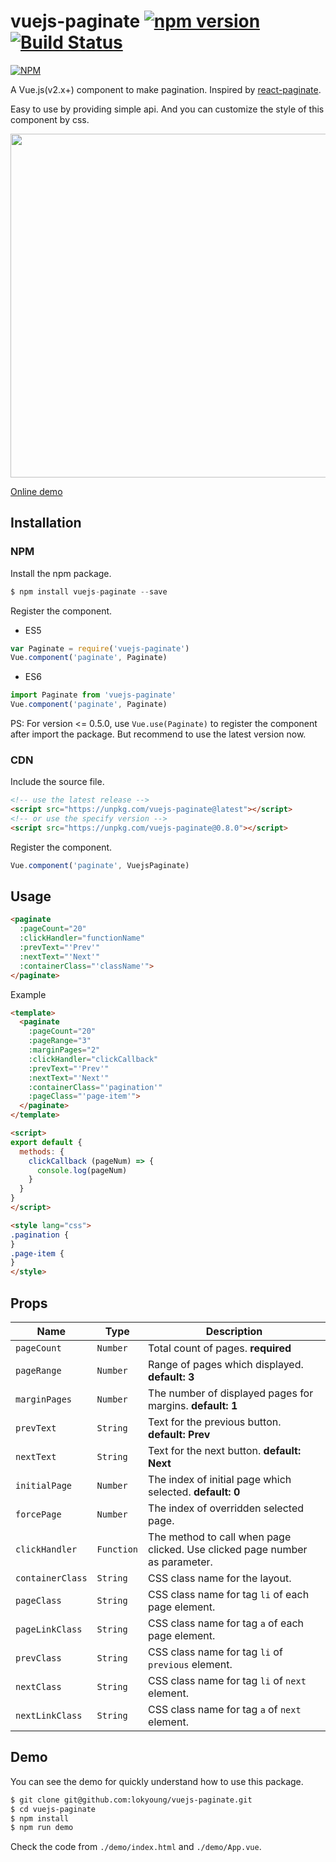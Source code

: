 # vuejs-paginate [![npm version](https://badge.fury.io/js/vuejs-paginate.svg)](https://badge.fury.io/js/vuejs-paginate) [![Build Status](https://travis-ci.org/lokyoung/vuejs-paginate.svg?branch=master)](https://travis-ci.org/lokyoung/vuejs-paginate)

[![NPM](https://nodei.co/npm/vuejs-paginate.png)](https://nodei.co/npm/vuejs-paginate/)

A Vue.js(v2.x+) component to make pagination. Inspired by [react-paginate](https://github.com/AdeleD/react-paginate).

Easy to use by providing simple api. And you can customize the style of this component by css.

<img src="https://raw.githubusercontent.com/lokyoung/vuejs-paginate/master/img/pagination-show.gif" width="550" />

[Online demo](https://jsfiddle.net/lokyoung/u3u3nzns/)

## Installation

### NPM

Install the npm package.
```js
$ npm install vuejs-paginate --save
```

Register the component.
- ES5
```js
var Paginate = require('vuejs-paginate')
Vue.component('paginate', Paginate)
```

- ES6
```js
import Paginate from 'vuejs-paginate'
Vue.component('paginate', Paginate)
```

PS: For version <= 0.5.0, use `Vue.use(Paginate)` to register the component after import the package. But recommend to use the latest version now.

### CDN

Include the source file.
```html
<!-- use the latest release -->
<script src="https://unpkg.com/vuejs-paginate@latest"></script>
<!-- or use the specify version -->
<script src="https://unpkg.com/vuejs-paginate@0.8.0"></script>
```

Register the component.
```js
Vue.component('paginate', VuejsPaginate)
```

## Usage

```html
<paginate
  :pageCount="20"
  :clickHandler="functionName"
  :prevText="'Prev'"
  :nextText="'Next'"
  :containerClass="'className'">
</paginate>
```

Example
```html
<template>
  <paginate
    :pageCount="20"
    :pageRange="3"
    :marginPages="2"
    :clickHandler="clickCallback"
    :prevText="'Prev'"
    :nextText="'Next'"
    :containerClass="'pagination'"
    :pageClass="'page-item'">
  </paginate>
</template>

<script>
export default {
  methods: {
    clickCallback (pageNum) => {
      console.log(pageNum)
    }
  }
}
</script>

<style lang="css">
.pagination {
}
.page-item {
}
</style>
```

## Props
| Name | Type | Description |
| --- | --- | --- |
| `pageCount` | `Number` | Total count of pages. **required** |
| `pageRange` | `Number` | Range of pages which displayed. **default: 3** |
| `marginPages` | `Number` | The number of displayed pages for margins. **default: 1** |
| `prevText` | `String` | Text for the previous button. **default: Prev**  |
| `nextText` | `String` | Text for the next button. **default: Next**  |
| `initialPage` | `Number` | The index of initial page which selected. **default: 0** |
| `forcePage` | `Number` | The index of overridden selected page. |
| `clickHandler` | `Function` | The method to call when page clicked. Use clicked page number as parameter. |
| `containerClass` | `String` | CSS class name for the layout. |
| `pageClass` | `String` | CSS class name for tag `li` of each page element. |
| `pageLinkClass` | `String` | CSS class name for tag `a` of each page element. |
| `prevClass` | `String` | CSS class name for tag `li` of `previous` element. | | `prevLinkClass` | `String` | CSS class name for tag `a` of `previous` element. |
| `nextClass` | `String` | CSS class name for tag `li` of `next` element. |
| `nextLinkClass` | `String` | CSS class name for tag `a` of `next` element. |

## Demo
You can see the demo for quickly understand how to use this package.

```sh
$ git clone git@github.com:lokyoung/vuejs-paginate.git
$ cd vuejs-paginate
$ npm install
$ npm run demo
```

Check the code from `./demo/index.html` and `./demo/App.vue`.
